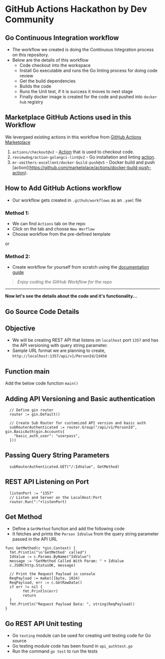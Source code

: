 # GitHub Actions Hackathon by Dev Community

## Go Continuous Integration workflow
- The workflow we created is doing the Continuous Integration process on this repository.
- Below are the details of this workflow
  - Code checkout into the workspace
  - Install Go executable and runs the Go linting process for doing code review
  - Get the build dependencies
  - Builds the code
  - Runs the Unit test, if it is success it moves to next stage
  - Finally docker image is created for the code and pushed into `docker hub` registry 

## Marketplace GitHub Actions used in this Workflow 
We levergaed existing actions in this workflow from [GitHub Actions Marketplace](https://github.com/marketplace?type=actions)
1. `actions/checkout@v2` - [Action](https://github.com/marketplace/actions/checkout) that is used to checkout code. 
2. `reviewdog/action-golangci-lint@v2` - Go installation and linting [action](https://github.com/marketplace/actions/run-golangci-lint-with-reviewdog).
3. `mr-smithers-excellent/docker-build-push@v5` - Docker build and push [action[(https://github.com/marketplace/actions/docker-build-push-action).

## How to Add GitHub Actions workflow
- Our workflow gets created in `.githuh/workflows` as an `.yaml` file
### Method 1:
- We can find `Actions` tab on the repo
- Click on the tab and choose `New Worflow`
- Choose workflow from the pre-defined template

or 

### Method 2:
- Create workflow for yourself from scratch using the [documentation guide](https://docs.github.com/en/actions/quickstart#introduction)

> *Enjoy coding the GitHub Workflow for the repo*  

---

**Now let's see the details about the code and it's functionality...**
## Go Source Code Details

## Objective
- We will be creating REST API that listens on `localhost` port `1357` and has the API versioning with query string parameter.
- Sample URL format we are planning to create, `http://localhost:1357/api/v1/PersonId/Id456`

## Function main
Add the below code function `main()`

## Adding API Versioning and Basic authentication
```
  // Define gin router
  router := gin.Default()

  // Create Sub Router for customized API version and basic auth
  subRouterAuthenticated := router.Group("/api/v1/PersonId", gin.BasicAuth(gin.Accounts{
    "basic_auth_user": "userpass",
  }))
```

## Passing Query String Parameters
```
  subRouterAuthenticated.GET("/:IdValue", GetMethod)
```
## REST API Listening on Port
```
  listenPort := "1357"
  // Listen and Server on the LocalHost:Port
  router.Run(":"+listenPort)
```

## Get Method
- Define a `GetMethod` function and add the following code 
- It fetches and prints the `Person IdValue` from the query string parameter passed in the API URL
```
func GetMethod(c *gin.Context) {
  fmt.Println("\n'GetMethod' called")
  IdValue := c.Params.ByName("IdValue")
  message := "GetMethod Called With Param: " + IdValue
  c.JSON(http.StatusOK, message)

  // Print the Request Payload in console
  ReqPayload := make([]byte, 1024)
  ReqPayload, err := c.GetRawData()
  if err != nil {
        fmt.Println(err)
        return
  }
  fmt.Println("Request Payload Data: ", string(ReqPayload))
}
```

## Go REST API Unit testing
- Go `testing` module can be used for creating unit testing code for Go source
- Go testing module code has been found in `api_authtest.go`
- Run the command `go test` to run the tests
